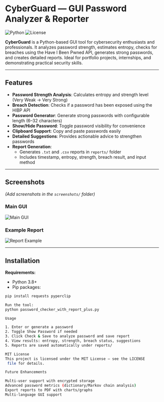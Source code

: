 # CyberGuard — GUI Password Analyzer & Reporter

![Python](https://img.shields.io/badge/python-3.8+-blue.svg)
![License](https://img.shields.io/badge/license-MIT-green.svg)

**CyberGuard** is a Python-based GUI tool for cybersecurity enthusiasts and professionals. It analyzes password strength, estimates entropy, checks for breaches using the Have I Been Pwned API, generates strong passwords, and creates detailed reports. Ideal for portfolio projects, internships, and demonstrating practical security skills.

---

## Features

- **Password Strength Analysis**: Calculates entropy and strength level (Very Weak → Very Strong)  
- **Breach Detection**: Checks if a password has been exposed using the HIBP API  
- **Password Generator**: Generate strong passwords with configurable length (6–32 characters)  
- **Show/Hide Password**: Toggle password visibility for convenience  
- **Clipboard Support**: Copy and paste passwords easily  
- **Detailed Suggestions**: Provides actionable advice to strengthen passwords  
- **Report Generation**:  
  - Generates `.txt` and `.csv` reports in `reports/` folder  
  - Includes timestamp, entropy, strength, breach result, and input method  

---

## Screenshots

*(Add screenshots in the `screenshots/` folder)*

### Main GUI
![Main GUI](screenshots/gui_main.png)

### Example Report
![Report Example](screenshots/gui_report.png)

---

## Installation

**Requirements:**

- Python 3.8+  
- Pip packages:

```bash
pip install requests pyperclip

Run the tool:
python password_checker_with_report_plus.py

Usage

1. Enter or generate a password
2. Toggle Show Password if needed
3. Click Check & Save to analyze password and save report
4. View results: entropy, strength, breach status, suggestions
5. Reports are saved automatically under reports/

MIT License
This project is licensed under the MIT License — see the LICENSE
 file for details.

Future Enhancements

Multi-user support with encrypted storage
Advanced password metrics (dictionary/Markov chain analysis)
Export reports to PDF with charts/graphs
Multi-language GUI support
